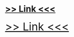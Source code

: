<h1><a href="https://hubert55555.github.io/jordan/">>> Link <<<</a></h1>

<div style="font-size: 36px;"><a href="https://hubert55555.github.io/jordan/">>> Link <<<</a></div>
